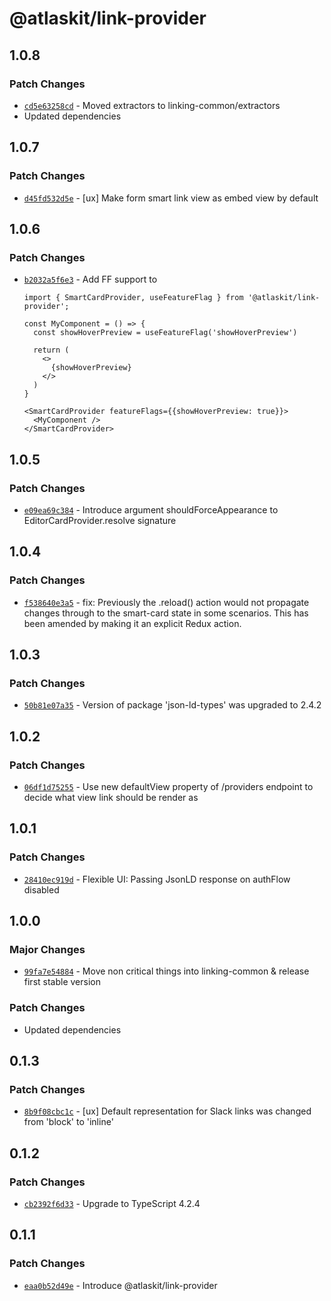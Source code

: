# @atlaskit/link-provider

## 1.0.8

### Patch Changes

- [`cd5e63258cd`](https://bitbucket.org/atlassian/atlassian-frontend/commits/cd5e63258cd) - Moved extractors to linking-common/extractors
- Updated dependencies

## 1.0.7

### Patch Changes

- [`d45fd532d5e`](https://bitbucket.org/atlassian/atlassian-frontend/commits/d45fd532d5e) - [ux] Make form smart link view as embed view by default

## 1.0.6

### Patch Changes

- [`b2032a5f6e3`](https://bitbucket.org/atlassian/atlassian-frontend/commits/b2032a5f6e3) - Add FF support to <LinkProvider />

  ```
  import { SmartCardProvider, useFeatureFlag } from '@atlaskit/link-provider';

  const MyComponent = () => {
    const showHoverPreview = useFeatureFlag('showHoverPreview')

    return (
      <>
        {showHoverPreview}
      </>
    )
  }

  <SmartCardProvider featureFlags={{showHoverPreview: true}}>
    <MyComponent />
  </SmartCardProvider>
  ```

## 1.0.5

### Patch Changes

- [`e09ea69c384`](https://bitbucket.org/atlassian/atlassian-frontend/commits/e09ea69c384) - Introduce argument shouldForceAppearance to EditorCardProvider.resolve signature

## 1.0.4

### Patch Changes

- [`f538640e3a5`](https://bitbucket.org/atlassian/atlassian-frontend/commits/f538640e3a5) - fix: Previously the .reload() action would not propagate changes through to the smart-card state in some scenarios. This has been amended by making it an explicit Redux action.

## 1.0.3

### Patch Changes

- [`50b81e07a35`](https://bitbucket.org/atlassian/atlassian-frontend/commits/50b81e07a35) - Version of package 'json-ld-types' was upgraded to 2.4.2

## 1.0.2

### Patch Changes

- [`06df1d75255`](https://bitbucket.org/atlassian/atlassian-frontend/commits/06df1d75255) - Use new defaultView property of /providers endpoint to decide what view link should be render as

## 1.0.1

### Patch Changes

- [`28410ec919d`](https://bitbucket.org/atlassian/atlassian-frontend/commits/28410ec919d) - Flexible UI: Passing JsonLD response on authFlow disabled

## 1.0.0

### Major Changes

- [`99fa7e54884`](https://bitbucket.org/atlassian/atlassian-frontend/commits/99fa7e54884) - Move non critical things into linking-common & release first stable version

### Patch Changes

- Updated dependencies

## 0.1.3

### Patch Changes

- [`8b9f08cbc1c`](https://bitbucket.org/atlassian/atlassian-frontend/commits/8b9f08cbc1c) - [ux] Default representation for Slack links was changed from 'block' to 'inline'

## 0.1.2

### Patch Changes

- [`cb2392f6d33`](https://bitbucket.org/atlassian/atlassian-frontend/commits/cb2392f6d33) - Upgrade to TypeScript 4.2.4

## 0.1.1

### Patch Changes

- [`eaa0b52d49e`](https://bitbucket.org/atlassian/atlassian-frontend/commits/eaa0b52d49e) - Introduce @atlaskit/link-provider
